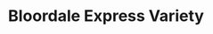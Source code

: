 ---
title: "Bloordale Express Variety"
url: /toronto/bloordale-express-variety/
shop: convenience
---